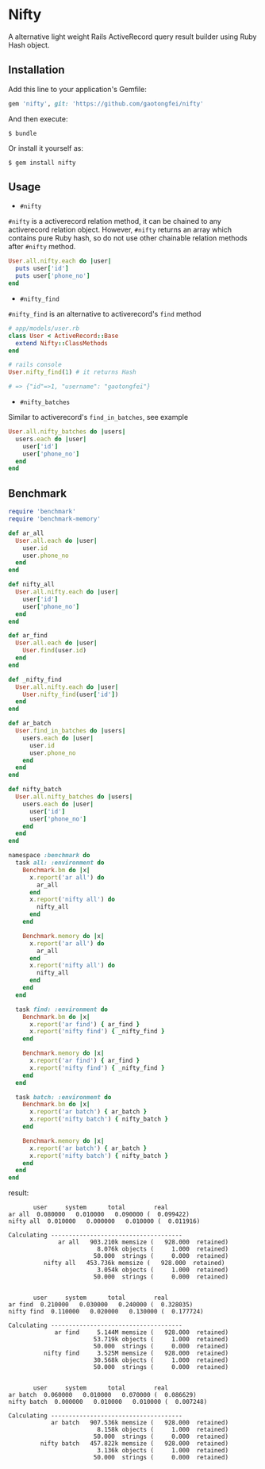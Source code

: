 # Nifty

A alternative light weight Rails ActiveRecord query result builder using Ruby Hash object.


## Installation

Add this line to your application's Gemfile:

```ruby
gem 'nifty', git: 'https://github.com/gaotongfei/nifty'
```

And then execute:

    $ bundle

Or install it yourself as:

    $ gem install nifty

## Usage

* `#nifty`

`#nifty` is a activerecord relation method, it can be chained to any activerecord relation object. However, `#nifty` returns an
array which contains pure Ruby hash, so do not use other chainable relation methods after `#nifty` method.

```ruby
User.all.nifty.each do |user|
  puts user['id']
  puts user['phone_no']
end
```

* `#nifty_find`

`#nifty_find` is an alternative to activerecord's `find` method

```ruby
# app/models/user.rb
class User < ActiveRecord::Base 
  extend Nifty::ClassMethods
end

# rails console
User.nifty_find(1) # it returns Hash

# => {"id"=>1, "username": "gaotongfei"}
```


* `#nifty_batches`

Similar to activerecord's `find_in_batches`, see example

```ruby
User.all.nifty_batches do |users|
  users.each do |user|
    user['id']
    user['phone_no']
  end
end
```


## Benchmark

```ruby
require 'benchmark'
require 'benchmark-memory'

def ar_all
  User.all.each do |user|
    user.id
    user.phone_no
  end
end

def nifty_all
  User.all.nifty.each do |user|
    user['id']
    user['phone_no']
  end
end

def ar_find
  User.all.each do |user|
    User.find(user.id)
  end
end

def _nifty_find
  User.all.nifty.each do |user|
    User.nifty_find(user['id'])
  end
end

def ar_batch
  User.find_in_batches do |users|
    users.each do |user|
      user.id
      user.phone_no
    end
  end
end

def nifty_batch
  User.all.nifty_batches do |users|
    users.each do |user|
      user['id']
      user['phone_no']
    end
  end
end

namespace :benchmark do
  task all: :environment do
    Benchmark.bm do |x|
      x.report('ar all') do
        ar_all
      end
      x.report('nifty all') do
        nifty_all
      end
    end

    Benchmark.memory do |x|
      x.report('ar all') do
        ar_all
      end
      x.report('nifty all') do
        nifty_all
      end
    end
  end

  task find: :environment do
    Benchmark.bm do |x|
      x.report('ar find') { ar_find }
      x.report('nifty find') { _nifty_find }
    end

    Benchmark.memory do |x|
      x.report('ar find') { ar_find }
      x.report('nifty find') { _nifty_find }
    end
  end

  task batch: :environment do
    Benchmark.bm do |x|
      x.report('ar batch') { ar_batch }
      x.report('nifty batch') { nifty_batch }
    end

    Benchmark.memory do |x|
      x.report('ar batch') { ar_batch }
      x.report('nifty batch') { nifty_batch }
    end
  end
end
```

result:
```
       user     system      total        real
ar all  0.080000   0.010000   0.090000 (  0.099422)
nifty all  0.010000   0.000000   0.010000 (  0.011916)

Calculating -------------------------------------
              ar all   903.210k memsize (   928.000  retained)
                         8.076k objects (     1.000  retained)
                        50.000  strings (     0.000  retained)
          nifty all   453.736k memsize (   928.000  retained) 
                         3.054k objects (     1.000  retained)
                        50.000  strings (     0.000  retained)


       user     system      total        real
ar find  0.210000   0.030000   0.240000 (  0.328035)
nifty find  0.110000   0.020000   0.130000 (  0.177724)

Calculating -------------------------------------
             ar find     5.144M memsize (   928.000  retained)
                        53.719k objects (     1.000  retained)
                        50.000  strings (     0.000  retained)
          nifty find     3.525M memsize (   928.000  retained)
                        30.568k objects (     1.000  retained)
                        50.000  strings (     0.000  retained)


       user     system      total        real
ar batch  0.060000   0.010000   0.070000 (  0.086629)
nifty batch  0.000000   0.010000   0.010000 (  0.007248)

Calculating -------------------------------------
            ar batch   907.536k memsize (   928.000  retained)
                         8.158k objects (     1.000  retained)
                        50.000  strings (     0.000  retained)
         nifty batch   457.822k memsize (   928.000  retained)
                         3.136k objects (     1.000  retained)
                        50.000  strings (     0.000  retained)
```
